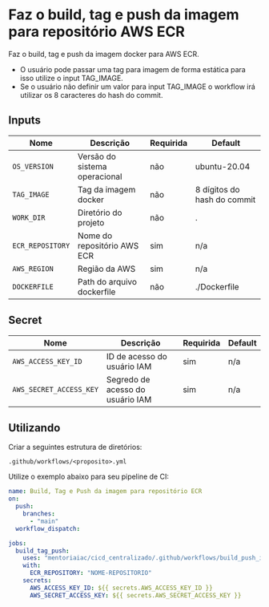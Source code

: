 # Faz o build, tag e push da imagem para repositório AWS ECR
Faz o build, tag e push da imagem docker para AWS ECR. 
- O usuário pode passar uma tag para imagem de forma estática para isso utilize o input TAG_IMAGE.
- Se o usuário não definir um valor para input TAG_IMAGE o workflow irá utilizar os 8 caracteres do hash do commit.

## Inputs
| Nome | Descrição | Requirida |Default |
|------|-----------|-----------|--------|
|`OS_VERSION` | Versão do sistema operacional | não | ubuntu-20.04 |
|`TAG_IMAGE` | Tag da imagem docker | não | 8 dígitos do hash do commit  |
|`WORK_DIR` | Diretório do projeto | não | . |
|`ECR_REPOSITORY` | Nome do repositório AWS ECR | sim | n/a |
|`AWS_REGION` | Região da AWS | sim | n/a |
|`DOCKERFILE` | Path do arquivo dockerfile | não | ./Dockerfile |

## Secret
| Nome | Descrição | Requirida |Default |
|------|-----------|-----------|--------|
|`AWS_ACCESS_KEY_ID` | ID de acesso do usuário IAM | sim | n/a |
|`AWS_SECRET_ACCESS_KEY` | Segredo de acesso do usuário IAM | sim | n/a |


## Utilizando 
Criar a seguintes estrutura de diretórios: 

`.github/workflows/<proposito>.yml`

Utilize o exemplo abaixo para seu pipeline de CI:

```yaml
name: Build, Tag e Push da imagem para repositório ECR
on:
  push:
    branches:
      - "main"
  workflow_dispatch:

jobs:
  build_tag_push:
    uses: "mentoriaiac/cicd_centralizado/.github/workflows/build_push_image_ecr.yaml@v1"
    with:
      ECR_REPOSITORY: "NOME-REPOSITORIO"
    secrets:
      AWS_ACCESS_KEY_ID: ${{ secrets.AWS_ACCESS_KEY_ID }}
      AWS_SECRET_ACCESS_KEY: ${{ secrets.AWS_SECRET_ACCESS_KEY }}
```
